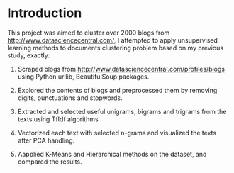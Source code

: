 # Introduction

This project was aimed to cluster over 2000 blogs from http://www.datasciencecentral.com/, I attempted to apply unsupervised learning methods to documents clustering problem based on my previous study, exactly:

1. Scraped blogs from http://www.datasciencecentral.com/profiles/blogs using Python urllib, BeautifulSoup packages.

2. Explored the contents of blogs and preprocessed them by removing digits, punctuations and stopwords.

3. Extracted and selected useful unigrams, bigrams and trigrams from the texts using TfIdf algorithms

4. Vectorized each text with selected n-grams and visualized the texts after PCA handling.

5. Aapplied K-Means and Hierarchical methods on the dataset, and compared the results.
